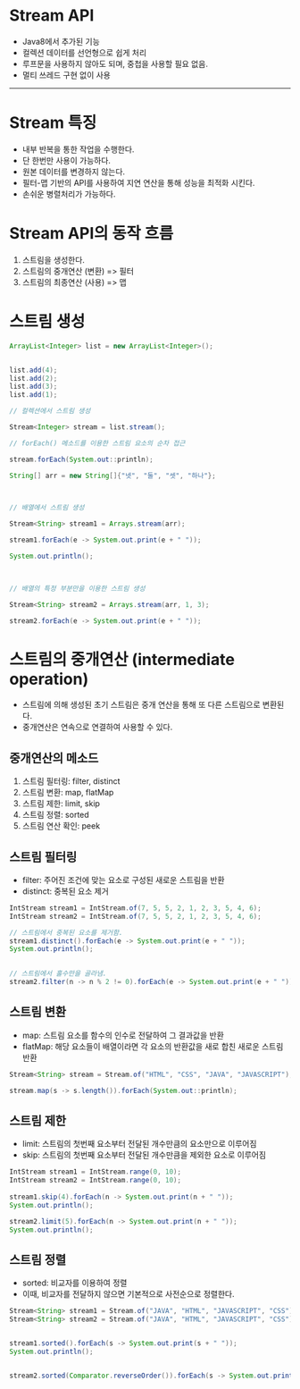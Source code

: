 # Stream API
- Java8에서 추가된 기능
- 컬렉션 데이터를 선언형으로 쉽게 처리
- 루프문을 사용하지 않아도 되며, 중첩을 사용할 필요 없음.
- 멀티 쓰레드 구현 없이 사용

---

# Stream 특징
- 내부 반복을 통한 작업을 수행한다.
- 단 한번만 사용이 가능하다.
- 원본 데이터를 변경하지 않는다.
- 필터-맵 기반의 API를 사용하여 지연 연산을 통해 성능을 최적화 시킨다.
- 손쉬운 병렬처리가 가능하다.


# Stream API의 동작 흐름
1. 스트림을 생성한다.
2. 스트림의 중개연산 (변환) => 필터
3. 스트림의 최종연산 (사용) => 맵

# 스트림 생성

```java
ArrayList<Integer> list = new ArrayList<Integer>();


list.add(4);
list.add(2);
list.add(3);
list.add(1);

// 컬렉션에서 스트림 생성

Stream<Integer> stream = list.stream();

// forEach() 메소드를 이용한 스트림 요소의 순차 접근

stream.forEach(System.out::println);
```

```java
String[] arr = new String[]{"넷", "둘", "셋", "하나"};

 

// 배열에서 스트림 생성

Stream<String> stream1 = Arrays.stream(arr);

stream1.forEach(e -> System.out.print(e + " "));

System.out.println();

 

// 배열의 특정 부분만을 이용한 스트림 생성

Stream<String> stream2 = Arrays.stream(arr, 1, 3);

stream2.forEach(e -> System.out.print(e + " "));
```

# 스트림의 중개연산 (intermediate operation)
- 스트림에 의해 생성된 초기 스트림은 중개 연산을 통해 또 다른 스트림으로 변환된다.
- 중개연산은 연속으로 연결하여 사용할 수 있다.

## 중개연산의 메소드
1. 스트림 필터링: filter, distinct
2. 스트림 변환: map, flatMap
3. 스트림 제한: limit, skip
4. 스트림 정렬: sorted
5. 스트림 연산 확인: peek


## 스트림 필터링
- filter: 주어진 조건에 맞는 요소로 구성된 새로운 스트림을 반환
- distinct: 중복된 요소 제거

```java
IntStream stream1 = IntStream.of(7, 5, 5, 2, 1, 2, 3, 5, 4, 6);
IntStream stream2 = IntStream.of(7, 5, 5, 2, 1, 2, 3, 5, 4, 6);

// 스트림에서 중복된 요소를 제거함.
stream1.distinct().forEach(e -> System.out.print(e + " "));
System.out.println();

 
// 스트림에서 홀수만을 골라냄.
stream2.filter(n -> n % 2 != 0).forEach(e -> System.out.print(e + " "));
```

## 스트림 변환
- map: 스트림 요소를 함수의 인수로 전달하여 그 결과값을 반환
- flatMap: 해당 요소들이 배열이라면 각 요소의 반환값을 새로 합친 새로운 스트림 반환

```java
Stream<String> stream = Stream.of("HTML", "CSS", "JAVA", "JAVASCRIPT");

stream.map(s -> s.length()).forEach(System.out::println);
```

## 스트림 제한
- limit: 스트림의 첫번째 요소부터 전달된 개수만큼의 요소만으로 이루어짐
- skip: 스트림의 첫번째 요소부터 전달된 개수만큼을 제외한 요소로 이루어짐
  
```java
IntStream stream1 = IntStream.range(0, 10);
IntStream stream2 = IntStream.range(0, 10);
 
stream1.skip(4).forEach(n -> System.out.print(n + " "));
System.out.println();

stream2.limit(5).forEach(n -> System.out.print(n + " "));
System.out.println();
```

## 스트림 정렬
- sorted: 비교자를 이용하여 정렬
- 이때, 비교자를 전달하지 않으면 기본적으로 사전순으로 정렬한다.
```java
Stream<String> stream1 = Stream.of("JAVA", "HTML", "JAVASCRIPT", "CSS");
Stream<String> stream2 = Stream.of("JAVA", "HTML", "JAVASCRIPT", "CSS");


stream1.sorted().forEach(s -> System.out.print(s + " "));
System.out.println();


stream2.sorted(Comparator.reverseOrder()).forEach(s -> System.out.print(s + " "));
```


